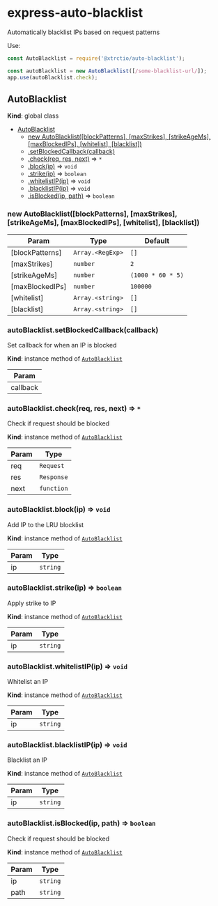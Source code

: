 # express-auto-blacklist
Automatically blacklist IPs based on request patterns

Use:
```javascript
const AutoBlacklist = require('@xtrctio/auto-blacklist');

const autoBlacklist = new AutoBlacklist([/some-blacklist-url/]);
app.use(autoBlacklist.check);
```

<a name="AutoBlacklist"></a>

## AutoBlacklist
**Kind**: global class  

* [AutoBlacklist](#AutoBlacklist)
    * [new AutoBlacklist([blockPatterns], [maxStrikes], [strikeAgeMs], [maxBlockedIPs], [whitelist], [blacklist])](#new_AutoBlacklist_new)
    * [.setBlockedCallback(callback)](#AutoBlacklist+setBlockedCallback)
    * [.check(req, res, next)](#AutoBlacklist+check) ⇒ <code>\*</code>
    * [.block(ip)](#AutoBlacklist+block) ⇒ <code>void</code>
    * [.strike(ip)](#AutoBlacklist+strike) ⇒ <code>boolean</code>
    * [.whitelistIP(ip)](#AutoBlacklist+whitelistIP) ⇒ <code>void</code>
    * [.blacklistIP(ip)](#AutoBlacklist+blacklistIP) ⇒ <code>void</code>
    * [.isBlocked(ip, path)](#AutoBlacklist+isBlocked) ⇒ <code>boolean</code>

<a name="new_AutoBlacklist_new"></a>

### new AutoBlacklist([blockPatterns], [maxStrikes], [strikeAgeMs], [maxBlockedIPs], [whitelist], [blacklist])

| Param | Type | Default |
| --- | --- | --- |
| [blockPatterns] | <code>Array.&lt;RegExp&gt;</code> | <code>[]</code> | 
| [maxStrikes] | <code>number</code> | <code>2</code> | 
| [strikeAgeMs] | <code>number</code> | <code>(1000 * 60 * 5)</code> | 
| [maxBlockedIPs] | <code>number</code> | <code>100000</code> | 
| [whitelist] | <code>Array.&lt;string&gt;</code> | <code>[]</code> | 
| [blacklist] | <code>Array.&lt;string&gt;</code> | <code>[]</code> | 

<a name="AutoBlacklist+setBlockedCallback"></a>

### autoBlacklist.setBlockedCallback(callback)
Set callback for when an IP is blocked

**Kind**: instance method of [<code>AutoBlacklist</code>](#AutoBlacklist)  

| Param |
| --- |
| callback | 

<a name="AutoBlacklist+check"></a>

### autoBlacklist.check(req, res, next) ⇒ <code>\*</code>
Check if request should be blocked

**Kind**: instance method of [<code>AutoBlacklist</code>](#AutoBlacklist)  

| Param | Type |
| --- | --- |
| req | <code>Request</code> | 
| res | <code>Response</code> | 
| next | <code>function</code> | 

<a name="AutoBlacklist+block"></a>

### autoBlacklist.block(ip) ⇒ <code>void</code>
Add IP to the LRU blocklist

**Kind**: instance method of [<code>AutoBlacklist</code>](#AutoBlacklist)  

| Param | Type |
| --- | --- |
| ip | <code>string</code> | 

<a name="AutoBlacklist+strike"></a>

### autoBlacklist.strike(ip) ⇒ <code>boolean</code>
Apply strike to IP

**Kind**: instance method of [<code>AutoBlacklist</code>](#AutoBlacklist)  

| Param | Type |
| --- | --- |
| ip | <code>string</code> | 

<a name="AutoBlacklist+whitelistIP"></a>

### autoBlacklist.whitelistIP(ip) ⇒ <code>void</code>
Whitelist an IP

**Kind**: instance method of [<code>AutoBlacklist</code>](#AutoBlacklist)  

| Param | Type |
| --- | --- |
| ip | <code>string</code> | 

<a name="AutoBlacklist+blacklistIP"></a>

### autoBlacklist.blacklistIP(ip) ⇒ <code>void</code>
Blacklist an IP

**Kind**: instance method of [<code>AutoBlacklist</code>](#AutoBlacklist)  

| Param | Type |
| --- | --- |
| ip | <code>string</code> | 

<a name="AutoBlacklist+isBlocked"></a>

### autoBlacklist.isBlocked(ip, path) ⇒ <code>boolean</code>
Check if request should be blocked

**Kind**: instance method of [<code>AutoBlacklist</code>](#AutoBlacklist)  

| Param | Type |
| --- | --- |
| ip | <code>string</code> | 
| path | <code>string</code> | 

